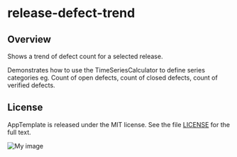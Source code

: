 release-defect-trend
=========================

## Overview
Shows a trend of defect count for a selected release.

Demonstrates how to use the TimeSeriesCalculator to define series categories eg.
Count of open defects, count of closed defects, count of verified defects.

## License

AppTemplate is released under the MIT license.  See the file [LICENSE](https://raw.github.com/RallyApps/AppTemplate/master/LICENSE) for the full text.

![My image](https://github.com/wrackzone/release-defect-trend/release-defect-trend.png)